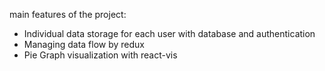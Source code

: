 main features of the project:
- Individual data storage for each user with database and authentication
- Managing data flow by redux
- Pie Graph visualization with react-vis

